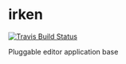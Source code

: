 # irken

[![Travis Build Status](https://img.shields.io/travis/iceddev/irken/master.svg?label=travis&style=flat-square)](https://travis-ci.org/iceddev/irken)

Pluggable editor application base
